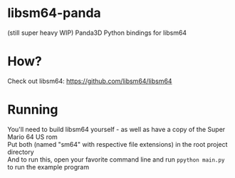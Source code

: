 # libsm64-panda
(still super heavy WIP) Panda3D Python bindings for libsm64

# How?
Check out libsm64: https://github.com/libsm64/libsm64

# Running
You'll need to build libsm64 yourself - as well as have a copy of the Super Mario 64 US rom  
Put both (named "sm64" with respective file extensions) in the root project directory  
And to run this, open your favorite command line and run ``ppython main.py`` to run the example program  
